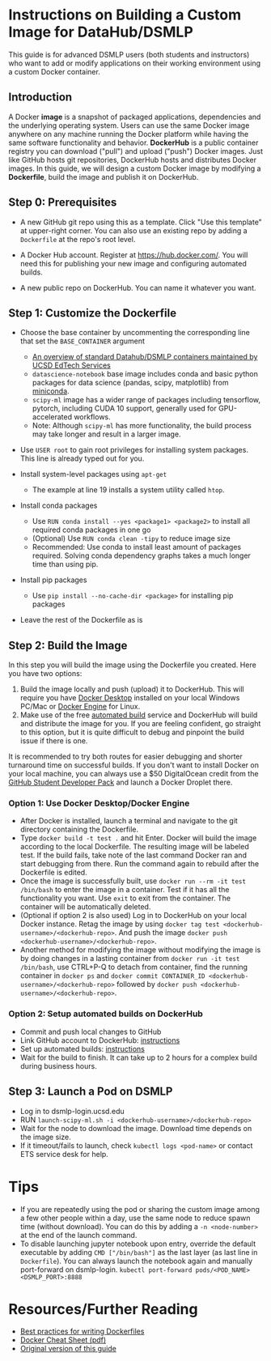 # Instructions on Building a Custom Image for DataHub/DSMLP

This guide is for advanced DSMLP users (both students and instructors) who want to add or modify applications on their working environment using a custom Docker container. 

## Introduction

A Docker **image** is a snapshot of packaged applications, dependencies and the underlying operating system. Users can use the same Docker image anywhere on any machine running the Docker platform while having the same software functionality and behavior. **DockerHub** is a public container registry you can download ("pull") and upload ("push") Docker images. Just like GitHub hosts git repositories, DockerHub hosts and distributes Docker images. In this guide, we will design a custom Docker image by modifying a **Dockerfile**, build the image and publish it on DockerHub. 

## Step 0: Prerequisites

- A new GitHub git repo using this as a template. Click "Use this template" at upper-right corner. You can also use an existing repo by adding a `Dockerfile` at the repo's root level.

- A Docker Hub account. Register at <https://hub.docker.com/>. You will need this for publishing your new image and configuring automated builds.

- A new public repo on DockerHub. You can name it whatever you want.

## Step 1: Customize the Dockerfile

- Choose the base container by uncommenting the corresponding line that set the `BASE_CONTAINER` argument
  - [An overview of standard Datahub/DSMLP containers maintained by UCSD EdTech Services](https://support.ucsd.edu/its?id=kb_article_view&sysparm_article=KB0032173&sys_kb_id=12459737dbe69810a4bc41db13961976)
  - `datascience-notebook` base image includes conda and basic python packages for data science (pandas, scipy, matplotlib) from [miniconda](https://docs.conda.io/en/latest/miniconda.html).
  - `scipy-ml` image has a wider range of packages including tensorflow, pytorch, including CUDA 10 support, generally used for GPU-accelerated workflows.
  - Note: Although `scipy-ml` has more functionality, the build process may take longer and result in a larger image.

- Use `USER root` to gain root privileges for installing system packages. This line is already typed out for you.

- Install system-level packages using `apt-get`
  - The example at line 19 installs a system utility called `htop`.

- Install conda packages
  - Use `RUN conda install --yes <package1> <package2>` to install all required conda packages in one go
  - (Optional) Use `RUN conda clean -tipy` to reduce image size
  - Recommended: Use conda to install least amount of packages required. Solving conda dependency graphs takes a much longer time than using pip.

- Install pip packages
  - Use `pip install --no-cache-dir <package>` for installing pip packages

- Leave the rest of the Dockerfile as is


## Step 2: Build the Image

In this step you will build the image using the Dockerfile you created. Here you have two options: 
1. Build the image locally and push (upload) it to DockerHub. This will require you have [Docker Desktop](https://www.docker.com/products/docker-desktop) installed on your local Windows PC/Mac or [Docker Engine](https://docs.docker.com/engine/install/) for Linux. 
2. Make use of the free [automated build](https://docs.docker.com/docker-hub/builds/#configure-automated-build-settings) service and DockerHub will build and distribute the image for you. If you are feeling confident, go straight to this option, but it is quite difficult to debug and pinpoint the build issue if there is one.

It is recommended to try both routes for easier debugging and shorter turnaround time on successful builds. If you don't want to install Docker on your local machine, you can always use a $50 DigitalOcean credit from the [GitHub Student Developer Pack](https://education.github.com/pack) and launch a Docker Droplet there.

### Option 1: Use Docker Desktop/Docker Engine
- After Docker is installed, launch a terminal and navigate to the git directory containing the Dockerfile.
- Type `docker build -t test .` and hit Enter. Docker will build the image according to the local Dockerfile. The resulting image will be labeled test. If the build fails, take note of the last command Docker ran and start debugging from there. Run the command again to rebuild after the Dockerfile is edited.
- Once the image is successfully built, use `docker run --rm -it test /bin/bash` to enter the image in a container. Test if it has all the functionality you want. Use `exit` to exit from the container. The container will be automatically deleted.
- (Optional if option 2 is also used) Log in to DockerHub on your local Docker instance. Retag the image by using `docker tag test <dockerhub-username>/<dockerhub-repo>`. And push the image `docker push <dockerhub-username>/<dockerhub-repo>`.
- Another method for modifying the image without modifying the image is by doing changes in a lasting container from `docker run -it test /bin/bash`, use CTRL+P-Q to detach from container, find the running container in `docker ps` and `docker commit CONTAINER_ID <dockerhub-username>/<dockerhub-repo>` followed by `docker push <dockerhub-username>/<dockerhub-repo>`.

### Option 2: Setup automated builds on DockerHub
- Commit and push local changes to GitHub
- Link GitHub account to DockerHub: [instructions](https://docs.docker.com/docker-hub/builds/link-source/#link-to-a-github-user-account)
- Set up automated builds: [instructions](https://docs.docker.com/docker-hub/builds/link-source/#link-to-a-github-user-account)
- Wait for the build to finish. It can take up to 2 hours for a complex build during business hours.

## Step 3: Launch a Pod on DSMLP
- Log in to dsmlp-login.ucsd.edu
- RUN `launch-scipy-ml.sh -i <dockerhub-username>/<dockerhub-repo>`
- Wait for the node to download the image. Download time depends on the image size.
- If it timeout/fails to launch, check `kubectl logs <pod-name>` or contact ETS service desk for help.


# Tips

- If you are repeatedly using the pod or sharing the custom image among a few other people within a day, use the same node to reduce spawn time (without download). You can do this by adding a `-n <node-number>` at the end of the launch command.
- To disable launching jupyter notebook upon entry, override the default executable by adding `CMD ["/bin/bash"]` as the last layer (as last line in `Dockerfile`). You can always launch the notebook again and manually port-forward on dsmlp-login. `kubectl port-forward pods/<POD_NAME> <DSMLP_PORT>:8888`

# Resources/Further Reading
- [Best practices for writing Dockerfiles](https://docs.docker.com/develop/develop-images/dockerfile_best-practices/)
- [Docker Cheat Sheet (pdf)](https://www.docker.com/sites/default/files/d8/2019-09/docker-cheat-sheet.pdf)
- [Original version of this guide](https://docs.google.com/document/d/1LPfqHvk2Itm_ckafrxRVxXQdr5BSozjsv_TURQDj9x8/edit)
